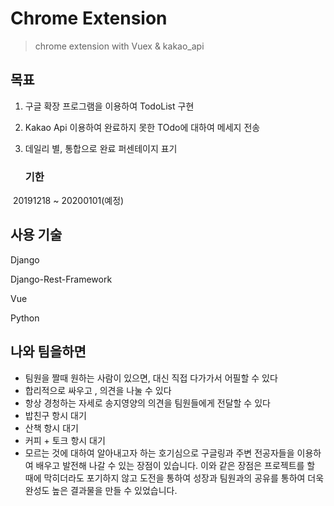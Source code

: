 # Chrome Extension

> chrome extension with Vuex & kakao_api

## 목표

1. 구글 확장 프로그램을 이용하여 TodoList 구현
2. Kakao Api 이용하여 완료하지 못한 TOdo에 대하여 메세지 전송
3. 데일리 별, 통합으로 완료 퍼센테이지 표기

	### 기한

​	20191218 ~ 20200101(예정)



## 사용  기술

Django

Django-Rest-Framework

Vue

Python



## 나와 팀을하면

* 팀원을 짤때 원하는 사람이 있으면, 대신 직접 다가가서 어필할 수 있다
* 합리적으로 싸우고 , 의견을 나눌 수 있다
* 항상 경청하는 자세로 송지영양의 의견을 팀원들에게 전달할 수 있다
* 밥친구 항시 대기
* 산책 항시 대기
* 커피 + 토크 항시 대기
* 모르는 것에 대하여 알아내고자 하는 호기심으로 구글링과 주변 전공자들을 이용하여 배우고 발전해 나갈 수 있는 장점이 있습니다. 이와 같은 장점은 프로젝트를 할 때에 막히더라도 포기하지 않고 도전을 통하여 성장과 팀원과의 공유를 통하여 더욱 완성도 높은 결과물을 만들 수 있었습니다.